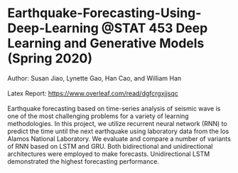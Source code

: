 # Earthquake-Forecasting-Using-Deep-Learning @STAT 453 Deep Learning and Generative Models (Spring 2020)
Author: Susan Jiao, Lynette Gao, Han Cao, and William Han <br/> <br/>
Latex Report: https://www.overleaf.com/read/dgfcrgxjjsqc <br/> <br/>
Earthquake forecasting based on time-series analysis of seismic wave is one of the most challenging problems for a variety of learning methodologies. In this project, we utilize recurrent neural network (RNN) to predict the time until the next earthquake using laboratory data from the los Alamos National Laboratory. We evaluate and compare a number of variants of RNN based on LSTM and GRU. Both bidirectional and unidirectional architectures were employed to make forecasts. Unidirectional LSTM demonstrated the highest forecasting performance. 
